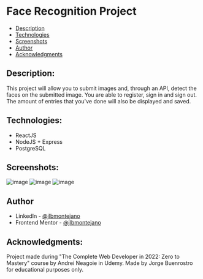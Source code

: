 # Face Recognition Project

- [Description](#description)
- [Technologies](#technologies)
- [Screenshots](#screenshots)
- [Author](#author)
- [Acknowledgments](#acknowledgments)

## Description:
This project will allow you to submit images and, through an API, detect the faces on the submitted image. You are able to register, sign in and sign out. The amount of entries that you've done will also be displayed and saved.

## Technologies:
- ReactJS
- NodeJS + Express
- PostgreSQL

## Screenshots:

![image](https://user-images.githubusercontent.com/99704047/168499229-6d7d444e-9e61-4d0e-8d7e-af0acbfdb8b2.png)
![image](https://user-images.githubusercontent.com/99704047/168499256-d20c8deb-10d2-47a0-9e4a-14eddabf4b4a.png)
![image](https://user-images.githubusercontent.com/99704047/168499318-5fafecd3-39ee-4cf6-aa5b-4b7d37b35378.png)

## Author

- LinkedIn - [@jlbmontejano](https://www.linkedin.com/in/jlbmontejano/)
- Frontend Mentor - [@jlbmontejano](https://www.frontendmentor.io/profile/jlbmontejano)

## Acknowledgments:
Project made during "The Complete Web Developer in 2022: Zero to Mastery" course by Andrei Neagoie in Udemy.
Made by Jorge Buenrostro for educational purposes only.
